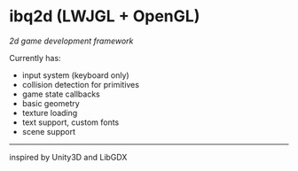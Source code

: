 # ibq2d (LWJGL + OpenGL)<br>

<i>2d game development framework</i> <p>Currently has: </p> 
- input system (keyboard only)
- collision detection for primitives
- game state callbacks
- basic geometry
- texture loading
- text support, custom fonts
- scene support
<hr>
inspired by Unity3D and LibGDX
